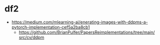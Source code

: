 # df2

* https://medium.com/mlearning-ai/enerating-images-with-ddpms-a-pytorch-implementation-cef5a2ba8cb1
    * https://github.com/BrianPulfer/PapersReimplementations/tree/main/src/cv/ddpm
